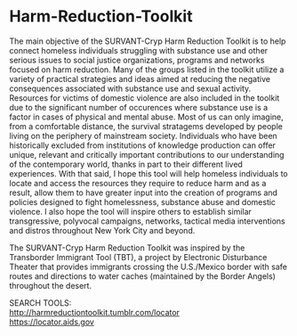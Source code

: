 # Harm-Reduction-Toolkit

The main objective of the SURVANT-Cryp Harm Reduction Toolkit is to help connect homeless individuals struggling with substance use and other serious issues to social justice organizations, programs and networks focused on harm reduction. Many of the groups listed in the toolkit utilize a variety of practical strategies and ideas aimed at reducing the negative consequences associated with substance use and sexual activity. Resources for victims of domestic violence are also included in the toolkit due to the significant number of occurences where substance use is a factor in cases of physical and mental abuse. Most of us can only imagine, from a comfortable distance, the survival stratagems developed by people living on the periphery of mainstream society. Individuals who have been historically excluded from institutions of knowledge production can offer unique, relevant and critically important contributions to our understanding of the contemporary world, thanks in part to their different lived experiences. With that said, I hope this tool will help homeless individuals to locate and access the resources they require to reduce harm and as a result, allow them to have greater input into the creation of programs and policies designed to fight homelessness, substance abuse and domestic violence. I also hope the tool will inspire others to establish similar transgressive, polyvocal campaigns, networks, tactical media interventions and distros throughout New York City and beyond.<br>

The SURVANT-Cryp Harm Reduction Toolkit was inspired by the Transborder Immigrant Tool (TBT), a project by Electronic Disturbance Theater that provides immigrants crossing the U.S./Mexico border with safe routes and directions to water caches (maintained by the Border Angels) throughout the desert.<br>

SEARCH TOOLS:<br>
http://harmreductiontoolkit.tumblr.com/locator<br>
https://locator.aids.gov<br><br>




